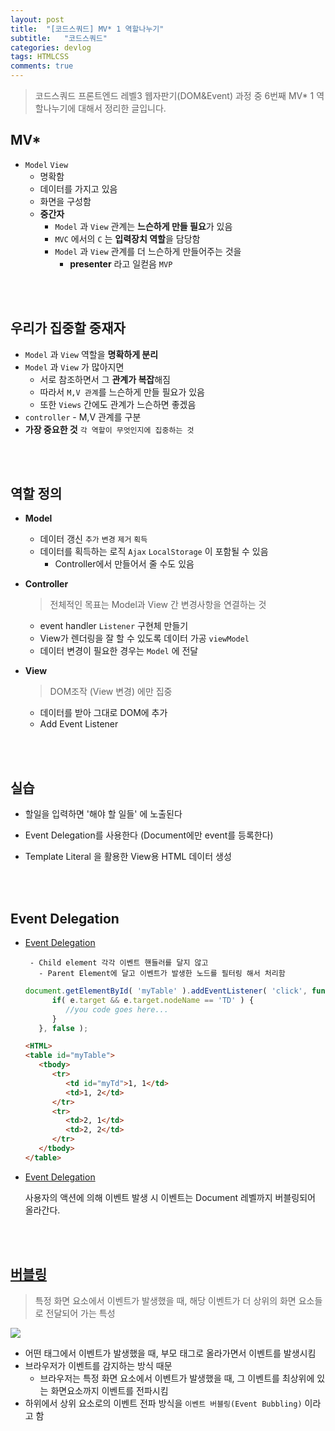 ```yaml
---
layout: post
title:  "[코드스쿼드] MV* 1 역할나누기"
subtitle:   "코드스쿼드"
categories: devlog
tags: HTMLCSS
comments: true
---
```


> 코드스쿼드 프론트엔드 레벨3 웹자판기(DOM&Event) 과정 중 6번째 MV* 1 역할나누기에 대해서 정리한 글입니다.

## MV*

- `Model` `View`
  - 명확함
  - 데이터를 가지고 있음
  - 화면을 구성함
  - **중간자**
    - `Model` 과 `View` 관계는 **느슨하게 만들 필요**가 있음
    - `MVC` 에서의 `C` 는 **입력장치 역할**을 담당함
    - `Model` 과 `View` 관계를 더 느슨하게 만들어주는 것을
      - **presenter** 라고 일컫음 `MVP`

<br />

<br />

## 우리가 집중할 중재자

- `Model` 과 `View` 역할을 **명확하게 분리**
- `Model` 과 `View` 가 많아지면
  - 서로 참조하면서 그 **관계가 복잡**해짐
  - 따라서 `M,V 관계`를 느슨하게 만들 필요가 있음
  - 또한 `Views` 간에도 관계가 느슨하면 좋겠음
- `controller` - M,V 관계를 구분
- **가장 중요한 것** `각 역할이 무엇인지에 집중하는 것`

<br />

<br />

## 역할 정의

- **Model**

  - 데이터 갱신 `추가` `변경` `제거` `획득`
  - 데이터를 획득하는 로직 `Ajax` `LocalStorage` 이 포함될 수 있음
    - Controller에서 만들어서 줄 수도 있음

- **Controller**

  >전체적인 목표는 Model과 View 간 변경사항을 연결하는 것

  - event handler `Listener` 구현체 만들기
  - View가 렌더링을 잘 할 수 있도록 데이터 가공 `viewModel`
  - 데이터 변경이 필요한 경우는 `Model` 에 전달

- **View**

  > DOM조작 (View 변경) 에만 집중

  - 데이터를 받아 그대로 DOM에 추가
  - Add Event Listener

<br/>

<br/>

## 실습

- 할일을 입력하면 '해야 할 일들' 에 노출된다

- Event Delegation를 사용한다 (Document에만 event를 등록한다)

- Template Literal 을 활용한 View용 HTML 데이터 생성

<br/>

<br/>

## Event Delegation

  - [Event Delegation](https://milooy.wordpress.com/2015/07/04/event-delegation-javascript-jquery/)

         - Child element 각각 이벤트 핸들러를 달지 않고
           - Parent Element에 달고 이벤트가 발생한 노드를 필터링 해서 처리함

       ```javascript
       document.getElementById( 'myTable' ).addEventListener( 'click', function( e ) {
             if( e.target && e.target.nodeName == 'TD' ) {
                //you code goes here...
             }
          }, false );
       ```

       ```HTML
       <HTML>
       <table id="myTable">
          <tbody>
             <tr>
                <td id="myTd">1, 1</td>
                <td>1, 2</td>
             </tr> 
             <tr>
                <td>2, 1</td>
                <td>2, 2</td>
             </tr>
          </tbody>
       </table>
       ```

- [Event Delegation](https://github.com/nhnent/fe.javascript/wiki/August-22-August-26,-2016)

  사용자의 액션에 의해 이벤트 발생 시 이벤트는 Document 레벨까지 버블링되어 올라간다.

<br/>

<br/>

## [버블링](https://joshua1988.github.io/web-development/javascript/event-propagation-delegation/)

> 특정 화면 요소에서 이벤트가 발생했을 때, 해당 이벤트가 더 상위의 화면 요소들로 전달되어 가는 특성

![](/var/folders/qy/dg5tnbmx4vz1_p8slhf9c89r0000gn/T/abnerworks.Typora/image-20180714231500693.png)

- 어떤 태그에서 이벤트가 발생했을 때, 부모 태그로 올라가면서 이벤트를 발생시킴
- 브라우저가 이벤트를 감지하는 방식 때문
  - 브라우저는 특정 화면 요소에서 이벤트가 발생했을 때, 그 이벤트를 최상위에 있는 화면요소까지 이벤트를 전파시킴
- 하위에서 상위 요소로의 이벤트 전파 방식을 `이벤트 버블링(Event Bubbling)` 이라고 함






















